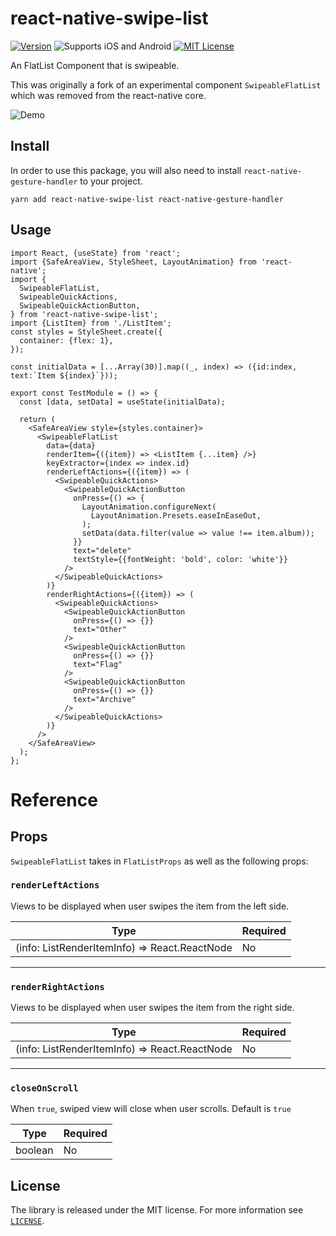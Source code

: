 # react-native-swipe-list

<!--[![Build Status][build-badge]][build]-->
[![Version][version-badge]][package]
![Supports iOS and Android][support-badge]
[![MIT License][license-badge]][license]

An FlatList Component that is swipeable.

This was originally a fork of an experimental component `SwipeableFlatList` which was removed from the react-native core.

![Demo](https://user-images.githubusercontent.com/6936373/74122473-b188b100-4c0e-11ea-9d11-953c822a911f.gif)

## Install

In order to use this package, you will also need to install `react-native-gesture-handler` to your project.

```
yarn add react-native-swipe-list react-native-gesture-handler
```

## Usage

```tsx
import React, {useState} from 'react';
import {SafeAreaView, StyleSheet, LayoutAnimation} from 'react-native';
import {
  SwipeableFlatList,
  SwipeableQuickActions,
  SwipeableQuickActionButton,
} from 'react-native-swipe-list';
import {ListItem} from './ListItem';
const styles = StyleSheet.create({
  container: {flex: 1},
});

const initialData = [...Array(30)].map((_, index) => ({id:index, text:`Item ${index}`}));

export const TestModule = () => {
  const [data, setData] = useState(initialData);

  return (
    <SafeAreaView style={styles.container}>
      <SwipeableFlatList
        data={data}
        renderItem={({item}) => <ListItem {...item} />}
        keyExtractor={index => index.id}
        renderLeftActions={({item}) => (
          <SwipeableQuickActions>
            <SwipeableQuickActionButton
              onPress={() => {
                LayoutAnimation.configureNext(
                  LayoutAnimation.Presets.easeInEaseOut,
                );
                setData(data.filter(value => value !== item.album));
              }}
              text="delete"
              textStyle={{fontWeight: 'bold', color: 'white'}}
            />
          </SwipeableQuickActions>
        )}
        renderRightActions={({item}) => (
          <SwipeableQuickActions>
            <SwipeableQuickActionButton
              onPress={() => {}}
              text="Other"
            />
            <SwipeableQuickActionButton
              onPress={() => {}}
              text="Flag"
            />
            <SwipeableQuickActionButton
              onPress={() => {}}
              text="Archive"
            />
          </SwipeableQuickActions>
        )}
      />
    </SafeAreaView>
  );
};
```

# Reference

## Props

`SwipeableFlatList` takes in `FlatListProps` as well as the following props:

### `renderLeftActions`

Views to be displayed when user swipes the item from the left side.

| Type   | Required |
| ------ | -------- |
| (info: ListRenderItemInfo) => React.ReactNode | No       |

---

### `renderRightActions`

Views to be displayed when user swipes the item from the right side.

| Type   | Required |
| ------ | -------- |
| (info: ListRenderItemInfo) => React.ReactNode | No       |

---

### `closeOnScroll`

When `true`, swiped view will close when user scrolls.
Default is `true`

| Type   | Required |
| ------ | -------- |
| boolean | No       |


## License

The library is released under the MIT license. For more information see [`LICENSE`](/LICENSE).

<!-- [build-badge]: https://img.shields.io/circleci/project/github/Naturalclar/react-native-swipe-list/master.svg?style=flat-square
[build]: https://circleci.com/gh/Naturalclar/react-native-swipe-list -->
[version-badge]: https://img.shields.io/npm/v/naturalclar/react-native-swipe-list.svg?style=flat-square
[package]: https://www.npmjs.com/package/naturalclar/react-native-swipe-list
[support-badge]:https://img.shields.io/badge/platforms-android%20|%20ios-lightgrey.svg?style=flat-square
[license-badge]: https://img.shields.io/npm/l/naturalclar/react-native-swipe-list.svg?style=flat-square
[license]: https://opensource.org/licenses/MIT
